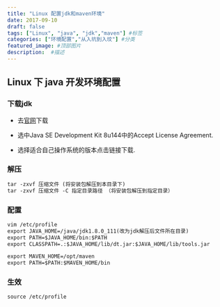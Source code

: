 ```yaml
---
title: "Linux 配置jdk和maven环境"
date: 2017-09-10
draft: false
tags: ["Linux", "java", "jdk","maven"] #标签
categories: ["环境配置","从入坑到入坟"] #分类
featured_image: #顶部图片
description:  #描述
---
```


## Linux 下 java 开发环境配置

### 下载jdk

- 去[官网](https://www.oracle.com/java/technologies/javase-downloads.html)下载

- 选中Java SE Development Kit 8u144中的Accept License Agreement.

- 选择适合自己操作系统的版本点击链接下载.

### 解压

```txt
tar -zxvf 压缩文件 (将安装包解压到本目录下)
tar -zxvf 压缩文件 -C 指定目录路径 （将安装包解压到指定目录） 
```

### 配置

```txt
vim /etc/profile
export JAVA_HOME=/java/jdk1.8.0_111(改为jdk解压后文件所在目录)
export PATH=$JAVA_HOME/bin:$PATH
export CLASSPATH=.:$JAVA_HOME/lib/dt.jar:$JAVA_HOME/lib/tools.jar

export MAVEN_HOME=/opt/maven
export PATH=$PATH:$MAVEN_HOME/bin
```

### 生效

```txt
source /etc/profile
```

